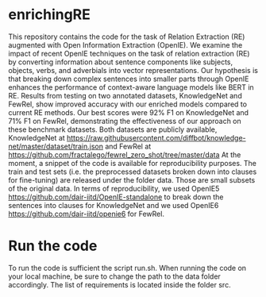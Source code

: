 # enrichingRE


This repository contains the code for the task of Relation Extraction (RE) augmented with Open Information Extraction (OpenIE). We examine the impact of recent OpenIE techniques on the task of relation extraction (RE) by converting information about sentence components like subjects, objects, verbs, and adverbials into vector representations. Our hypothesis is that breaking down complex sentences into smaller parts through OpenIE enhances the performance of context-aware language models like BERT in RE. Results from testing on two annotated datasets, KnowledgeNet and FewRel, show improved accuracy with our enriched models compared to current RE methods. Our best scores were 92% F1 on KnowledgeNet and 71% F1 on FewRel, demonstrating the effectiveness of our approach on these benchmark datasets. Both datasets are publicly available, KnowledgeNet at https://raw.githubusercontent.com/diffbot/knowledge-net/master/dataset/train.json and FewRel at https://github.com/fractalego/fewrel_zero_shot/tree/master/data
At the moment, a snippet of the code is available for reproducibility purposes. The train and test sets (i.e. the preprocessed datasets broken down into clauses for fine-tuning) are released under the folder data. Those are small subsets of the original data. In terms of reproducibility, we used OpenIE5 https://github.com/dair-iitd/OpenIE-standalone to break down the sentences into clauses for KnowledgeNet and we used OpenIE6 https://github.com/dair-iitd/openie6 for FewRel.   


# Run the code

To run the code is sufficient the script run.sh. When running the code on your local machine, be sure to change the path to the data folder accordingly. The list of requirements is located inside the folder src. 

